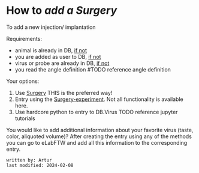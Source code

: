 # How to _add a Surgery_

To add a new injection/ implantation

Requirements:
- animal is already in DB, [if not](animalcreation.md)
- you are added as user to DB, [if not](../gui_documentation/AdminCommander.md#adding-users) 
- virus or probe are already in DB, [if not](../gui_documentation/VirusCommander.md#add-a-new-virus-to-db)
- you read the angle definition #TODO reference angle definition

Your options:
1. Use [Surgery](../gui_documentation/SurgeryCommander.md) THIS is the preferred way! 
2. Entry using the [Surgery-experiment](../eLabFTW_documentation/resource_virus.md). Not all functionality is available here.
3. Use hardcore python to entry to DB.Virus TODO reference jupyter tutorials

You would like to add additional information about your favorite virus (taste, color, aliquoted volume)?
After creating the entry using any of the methods you can go to eLabFTW and add all this information to the 
corresponding entry. 
~~~~
written by: Artur
last modified: 2024-02-08
~~~~